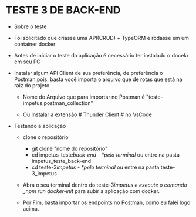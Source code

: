 # TESTE 3 DE BACK-END

- Sobre o teste
- Foi solicitado que criasse uma API(CRUD) + TypeORM e rodasse em um container docker

- Antes de iniciar o teste da aplicação é necessário ter instalado o docekr em seu PC
- Instalar algum API Client de sua preferência, de preferência o Postman,pois, basta você importa o arquivo que de rotas que está na raiz do
  projeto.

  - Nome do Arquivo que para importar no Postman é "teste-impetus.postman_collection"

  - Ou Instalar a extensão # Thunder Client # no VsCode

- Testando a aplicação

  - clone o repositório
    - git clone "nome do repositório"
    - cd impetus-teste*back-end - \*pelo terminal* ou entre na pasta impetus_teste_back-end
    - cd teste-3*impetus - \*pelo terminal* ou entre na pasta teste-3_impetus
  - Abra o seu terminal dentro do teste-3*impetus e execute o comando \_npm run docker-init* para subir a aplicação com docker.

  - Por Fim, basta importar os endpoints no Postman, como eu falei logo acima.
